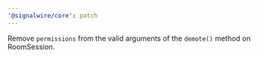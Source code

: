 ```yaml
---
'@signalwire/core': patch
---
```


Remove `permissions` from the valid arguments of the `demote()` method on RoomSession.
